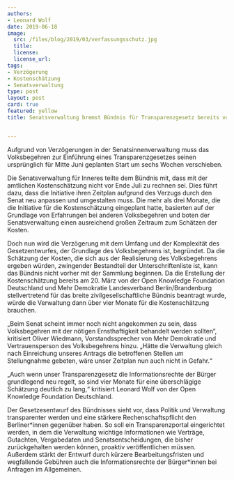 ```yaml
---
authors: 
- Leonard Wolf
date: 2019-06-18
image:
  src: /files/blog/2019/03/verfassungsschutz.jpg
  title: 
  license: 
  license_url: 
tags:
- Verzögerung
- Kostenschätzung
- Senatsverwaltung
type: post
layout: post
card: true
featured: yellow
title: Senatsverwaltung bremst Bündnis für Transparenzgesetz bereits vor Beginn der Unterschriftensammlung aus


---
```


Aufgrund von Verzögerungen in der Senatsinnenverwaltung muss das Volksbegehren zur Einführung eines Transparenzgesetzes seinen ursprünglich für Mitte Juni geplanten Start um sechs Wochen verschieben. 

Die Senatsverwaltung für Inneres teilte dem Bündnis mit, dass mit der amtlichen Kostenschätzung nicht vor Ende Juli zu rechnen sei. Dies führt dazu, dass die Initiative ihren Zeitplan aufgrund des Verzugs durch den Senat neu anpassen und umgestalten muss. Die mehr als drei Monate, die die Initiative für die Kostenschätzung eingeplant hatte, basierten auf der Grundlage von Erfahrungen bei anderen Volksbegehren und boten der Senatsverwaltung einen ausreichend großen Zeitraum zum Schätzen der Kosten.

Doch nun wird die Verzögerung mit dem Umfang und der Komplexität des Gesetzentwurfes, der Grundlage des Volksbegehrens ist, begründet. Da die Schätzung der Kosten, die sich aus der Realisierung des Volksbegehrens ergeben würden, zwingender Bestandteil der Unterschriftenliste ist, kann das Bündnis nicht vorher mit der Sammlung beginnen. Da die Erstellung der Kostenschätzung bereits am 20. März von der Open Knowledge Foundation Deutschland und Mehr Demokratie Landesverband Berlin/Brandenburg stellvertretend für das breite zivilgesellschaftliche Bündnis beantragt wurde, würde die Verwaltung dann über vier Monate für die Kostenschätzung brauchen. 

„Beim Senat scheint immer noch nicht angekommen zu sein, dass Volksbegehren mit der nötigen Ernsthaftigkeit behandelt werden sollten“, kritisiert Oliver Wiedmann, Vorstandssprecher von Mehr Demokratie und Vertrauensperson des Volksbegehrens hinzu. „Hätte die Verwaltung gleich nach Einreichung unseres Antrags die betroffenen Stellen um Stellungnahme gebeten, wäre unser Zeitplan nun auch nicht in Gefahr.“

„Auch wenn unser Transparenzgesetz die Informationsrechte der Bürger grundlegend neu regelt, so sind vier Monate für eine überschlägige Schätzung deutlich zu lang,“ kritisiert Leonard Wolf von der Open Knowledge Foundation Deutschland.

Der Gesetzesentwurf des Bündnisses sieht vor, dass Politik und Verwaltung transparenter werden und eine stärkere Rechenschaftspflicht den Berliner\*innen gegenüber haben. So soll ein Transparenzportal eingerichtet werden, in dem die Verwaltung wichtige Informationen wie Verträge, Gutachten, Vergabedaten und Senatsentscheidungen, die bisher zurückgehalten werden können, proaktiv veröffentlichen müssen. Außerdem stärkt der Entwurf durch kürzere Bearbeitungsfristen und wegfallende Gebühren auch die Informationsrechte der Bürger\*innen bei Anfragen im Allgemeinen.
